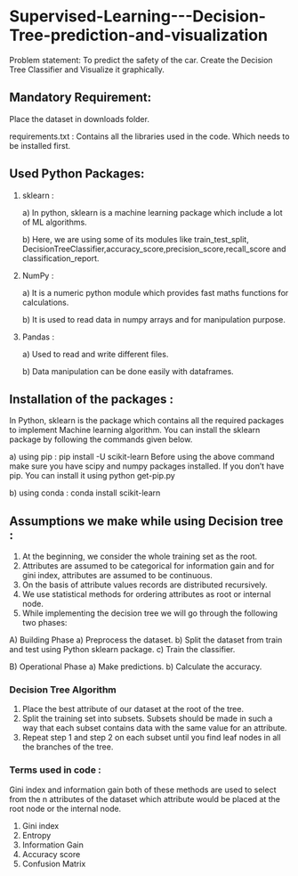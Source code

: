 # Supervised-Learning---Decision-Tree-prediction-and-visualization
Problem statement:  To predict the safety of the car. Create the Decision Tree Classifier and Visualize it graphically.

## Mandatory Requirement: 

Place the dataset in downloads folder.

requirements.txt : Contains all the libraries used in the code. Which needs to be installed first.

## Used Python Packages:

1) sklearn :

      a) In python, sklearn is a machine learning package which include a lot of ML algorithms.
      
      b) Here, we are using some of its modules like train_test_split, DecisionTreeClassifier,accuracy_score,precision_score,recall_score and           classification_report.
      
2) NumPy :

      a) It is a numeric python module which provides fast maths functions for calculations.
      
      b) It is used to read data in numpy arrays and for manipulation purpose.
      
3) Pandas :

      a) Used to read and write different files.
      
      b) Data manipulation can be done easily with dataframes.

## Installation of the packages :
In Python, sklearn is the package which contains all the required packages to implement Machine learning algorithm. You can install the sklearn package by following the commands given below.

a) using pip :
pip install -U scikit-learn
Before using the above command make sure you have scipy and numpy packages installed.
If you don’t have pip. You can install it using python get-pip.py

b) using conda :
conda install scikit-learn
                                  
## Assumptions we make while using Decision tree :
1) At the beginning, we consider the whole training set as the root.
2) Attributes are assumed to be categorical for information gain and for gini index, attributes are assumed to be continuous.
3) On the basis of attribute values records are distributed recursively.
4) We use statistical methods for ordering attributes as root or internal node.
5) While implementing the decision tree we will go through the following two phases:

A) Building Phase
   a) Preprocess the dataset.
   b) Split the dataset from train and test using Python sklearn package.
   c) Train the classifier.
   
B) Operational Phase
   a) Make predictions.
   b) Calculate the accuracy.
                                   
### Decision Tree Algorithm

1. Place the best attribute of our dataset at the root of the tree.
2. Split the training set into subsets. Subsets should be made in such a way that each subset contains data with the same value for an attribute.
3. Repeat step 1 and step 2 on each subset until you find leaf nodes in all the branches of the tree.

### Terms used in code :

Gini index and information gain both of these methods are used to select from the n attributes of the dataset which attribute would be placed at the root node or the internal node.

1) Gini index
2) Entropy
3) Information Gain
4) Accuracy score
5) Confusion Matrix
